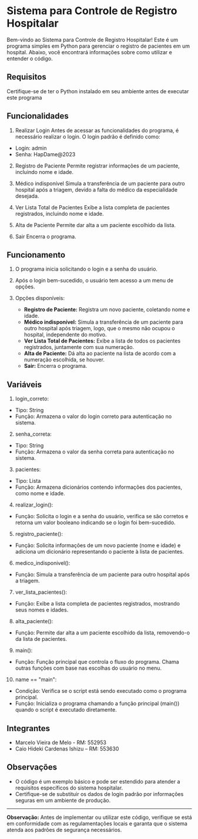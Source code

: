 # Sistema para Controle de Registro Hospitalar

Bem-vindo ao Sistema para Controle de Registro Hospitalar! Este é um programa simples em Python para gerenciar o registro de pacientes em um hospital. Abaixo, você encontrará informações sobre como utilizar e entender o código.

## Requisitos
Certifique-se de ter o Python instalado em seu ambiente antes de executar este programa

## Funcionalidades
1. Realizar Login
Antes de acessar as funcionalidades do programa, é necessário realizar o login. O login padrão é definido como:
- Login: admin
- Senha: HapDame@2023

2. Registro de Paciente
Permite registrar informações de um paciente, incluindo nome e idade.

3. Médico indisponível
Simula a transferência de um paciente para outro hospital após a triagem, devido a falta do médico da especialidade desejada.

4. Ver Lista Total de Pacientes
Exibe a lista completa de pacientes registrados, incluindo nome e idade.

5. Alta de Paciente
Permite dar alta a um paciente escolhido da lista.

6. Sair
Encerra o programa.

## Funcionamento
1. O programa inicia solicitando o login e a senha do usuário.

2. Após o login bem-sucedido, o usuário tem acesso a um menu de opções.

3. Opções disponíveis:
   - **Registro de Paciente:** Registra um novo paciente, coletando nome e idade.
   - **Médico indisponível:** Simula a transferência de um paciente para outro hospital após triagem, logo, que o mesmo não ocupou o hospital, independente do motivo.
   - **Ver Lista Total de Pacientes:** Exibe a lista de todos os pacientes registrados, juntamente com sua numeração.
   - **Alta de Paciente:** Dá alta ao paciente na lista de acordo com a numeração escolhida, se houver.
   - **Sair:** Encerra o programa.

## Variáveis
1. login_correto:
- Tipo: String
- Função: Armazena o valor do login correto para autenticação no sistema.

2. senha_correta:
- Tipo: String
- Função: Armazena o valor da senha correta para autenticação no sistema.

3. pacientes:
- Tipo: Lista
- Função: Armazena dicionários contendo informações dos pacientes, como nome e idade.

4. realizar_login():
- Função: Solicita o login e a senha do usuário, verifica se são corretos e retorna um valor booleano indicando se o login foi bem-sucedido.

5. registro_paciente():
- Função: Solicita informações de um novo paciente (nome e idade) e adiciona um dicionário representando o paciente à lista de pacientes.

6. medico_indisponivel():
- Função: Simula a transferência de um paciente para outro hospital após a triagem.

7. ver_lista_pacientes():
- Função: Exibe a lista completa de pacientes registrados, mostrando seus nomes e idades.

8. alta_paciente():
- Função: Permite dar alta a um paciente escolhido da lista, removendo-o da lista de pacientes.

9. main():
- Função: Função principal que controla o fluxo do programa. Chama outras funções com base nas escolhas do usuário no menu.

10. name == "main":
- Condição: Verifica se o script está sendo executado como o programa principal.
- Função: Inicializa o programa chamando a função principal (main()) quando o script é executado diretamente.

## Integrantes
- Marcelo Vieira de Melo - RM: 552953
- Caio Hideki Cardenas Ishizu – RM: 553630

## Observações
- O código é um exemplo básico e pode ser estendido para atender a requisitos específicos do sistema hospitalar.
- Certifique-se de substituir os dados de login padrão por informações seguras em um ambiente de produção.

---

**Observação:** Antes de implementar ou utilizar este código, verifique se está em conformidade com as regulamentações locais e garanta que o sistema atenda aos padrões de segurança necessários.
